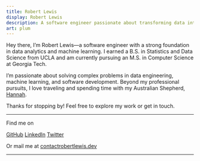 ```yaml
---
title: Robert Lewis
display: Robert Lewis
description: A software engineer passionate about transforming data into insights and building efficient data-driven systems.
art: plum
---
```


Hey there, I’m Robert Lewis—a software engineer with a strong foundation in data analytics and machine learning. I earned a B.S. in Statistics and Data Science from UCLA and am currently pursuing an M.S. in Computer Science at Georgia Tech.

I’m passionate about solving complex problems in data engineering, machine learning, and software development. Beyond my professional pursuits, I love traveling and spending time with my Australian Shepherd, [Hannah](/hannah).

Thanks for stopping by! Feel free to explore my work or get in touch.

<div flex-auto />

---

Find me on

<p flex="~ gap-2 wrap" class="mt--2!">
  <a href="https://github.com/robbylew" target="_blank"><span op75 i-simple-icons-github /> GitHub</a>
  <a href="https://linkedin.com/in/robbylew" target="_blank"><span op75 i-simple-icons-linkedin /> LinkedIn</a>
  <a href="https://x.com/roberthedev"><span op75 i-ri-twitter-x-fill /> Twitter</a>
</p>

Or mail me at <a href="mailto:contact@robertlewis.dev"><span font-mono>contact<span i-carbon-at/>robertlewis.dev</span></a>

---
